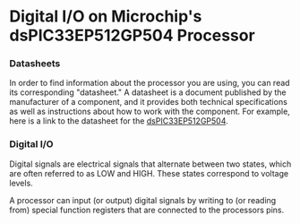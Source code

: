 # Digital I/O on Microchip's dsPIC33EP512GP504 Processor

### Datasheets

In order to find information about the processor you are using, you can read its
corresponding "datasheet."  A datasheet is a document published by the
manufacturer of a component, and it provides both technical specifications as
well as instructions about how to work with the component.  For example, here is
a link to the datasheet for the
[dsPIC33EP512GP504](https://www.microchip.com/wwwproducts/en/dsPIC33EP512GP504).

### Digital I/O

Digital signals are electrical signals that alternate between two states, which
are often referred to as LOW and HIGH.  These states correspond to voltage
levels.

A processor can input (or output) digital signals by writing to (or reading
from) special function registers that are connected to the processors pins.
